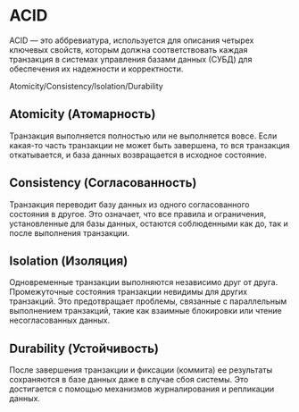 # ACID
ACID — это аббревиатура, используется для описания четырех ключевых свойств, которым должна соответствовать 
каждая транзакция в системах управления базами данных (СУБД) для обеспечения их надежности и корректности.

Atomicity/Consistency/Isolation/Durability

## Atomicity (Атомарность)
Транзакция выполняется полностью или не выполняется вовсе. Если какая-то часть транзакции не может быть завершена, 
то вся транзакция откатывается, и база данных возвращается в исходное состояние.

## Consistency (Согласованность)
Транзакция переводит базу данных из одного согласованного состояния в другое. Это означает, что все правила и ограничения,
установленные для базы данных, остаются соблюденными как до, так и после выполнения транзакции.

## Isolation (Изоляция)
Одновременные транзакции выполняются независимо друг от друга. Промежуточные состояния транзакции невидимы для
других транзакций. Это предотвращает проблемы, связанные с параллельным выполнением транзакций, такие как взаимные
блокировки или чтение несогласованных данных.

## Durability (Устойчивость)
После завершения транзакции и фиксации (коммита) ее результаты сохраняются в базе данных даже в случае сбоя системы.
Это достигается с помощью механизмов журналирования и репликации данных.